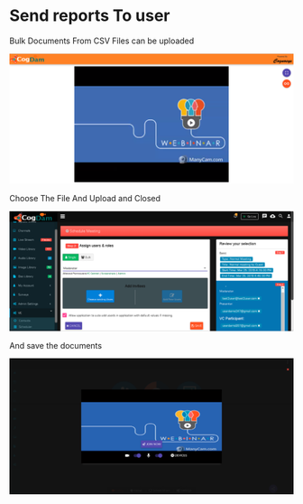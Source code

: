 # Send reports To user

Bulk Documents From CSV Files can be uploaded

![](../.gitbook/assets/image%20%28148%29.png)

Choose The File And Upload and Closed

![](../.gitbook/assets/image%20%28270%29.png)

And save the documents

![](../.gitbook/assets/image%20%28273%29.png)

